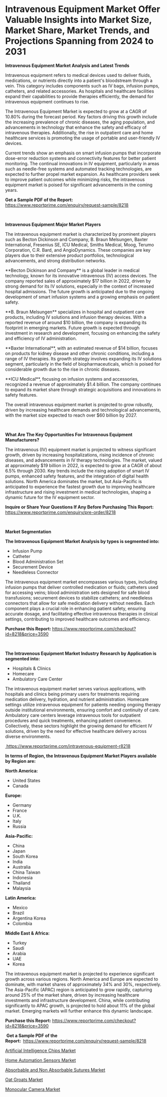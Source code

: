 <p><h1>Intravenous Equipment Market Offer Valuable Insights into Market Size, Market Share, Market Trends, and Projections Spanning from 2024 to 2031</h1></p><p><strong>Intravenous Equipment Market Analysis and Latest Trends</strong></p>
<p><p>Intravenous equipment refers to medical devices used to deliver fluids, medications, or nutrients directly into a patient's bloodstream through a vein. This category includes components such as IV bags, infusion pumps, catheters, and related accessories. As hospitals and healthcare facilities expand their capabilities to provide therapies efficiently, the demand for intravenous equipment continues to rise.</p><p>The Intravenous Equipment Market is expected to grow at a CAGR of 10.80% during the forecast period. Key factors driving this growth include the increasing prevalence of chronic diseases, the aging population, and advancements in technology that enhance the safety and efficacy of intravenous therapies. Additionally, the rise in outpatient care and home healthcare services is promoting the usage of portable and user-friendly IV devices.</p><p>Current trends show an emphasis on smart infusion pumps that incorporate dose-error reduction systems and connectivity features for better patient monitoring. The continual innovations in IV equipment, particularly in areas such as needle-free systems and automated tracking technologies, are expected to further propel market expansion. As healthcare providers seek to improve patient outcomes while minimizing risks, the intravenous equipment market is poised for significant advancements in the coming years.</p></p>
<p><strong>Get a Sample PDF of the Report:&nbsp;</strong> <a href="https://www.reportprime.com/enquiry/request-sample/8218?utm_campaign=2013&utm_medium=2&utm_source=Github&utm_content=ia&utm_term=25122024&utm_id=intravenous-equipment">https://www.reportprime.com/enquiry/request-sample/8218</a></p>
<p>&nbsp;</p>
<p><strong>Intravenous Equipment Major Market Players</strong></p>
<p><p>The intravenous equipment market is characterized by prominent players such as Becton Dickinson and Company, B. Braun Melsungen, Baxter International, Fresenius SE, ICU Medical, Smiths Medical, Moog, Terumo Corporation, C.R. Bard, and AngioDynamics. These companies are key players due to their extensive product portfolios, technological advancements, and strong distribution networks.</p><p>**Becton Dickinson and Company** is a global leader in medical technology, known for its innovative intravenous (IV) access devices. The company reported sales of approximately $17 billion in 2022, driven by strong demand for its IV solutions, especially in the context of increased hospital admissions. The future growth is anticipated due to the ongoing development of smart infusion systems and a growing emphasis on patient safety.</p><p>**B. Braun Melsungen** specializes in hospital and outpatient care products, including IV solutions and infusion therapy devices. With a reported revenue of around $10 billion, the company is expanding its footprint in emerging markets. Future growth is expected through investment in research and development, focusing on enhancing the safety and efficiency of IV administration.</p><p>**Baxter International**, with an estimated revenue of $14 billion, focuses on products for kidney disease and other chronic conditions, including a range of IV therapies. Its growth strategy involves expanding its IV solutions segment, particularly in the field of biopharmaceuticals, which is poised for considerable growth due to the rise in chronic diseases.</p><p>**ICU Medical**, focusing on infusion systems and accessories, recognized a revenue of approximately $1.4 billion. The company continues to expand its market share through strategic acquisitions and innovations in safety features.</p><p>The overall intravenous equipment market is projected to grow robustly, driven by increasing healthcare demands and technological advancements, with the market size expected to reach over $60 billion by 2027.</p></p>
<p>&nbsp;</p>
<p><strong>What Are The Key Opportunities For Intravenous Equipment Manufacturers?</strong></p>
<p><p>The intravenous (IV) equipment market is projected to witness significant growth, driven by increasing hospitalizations, rising incidence of chronic diseases, and advancements in IV therapy technologies. The market, valued at approximately $19 billion in 2022, is expected to grow at a CAGR of about 6.5% through 2030. Key trends include the rising adoption of smart IV pumps, enhanced safety features, and the integration of digital health solutions. North America dominates the market, but Asia-Pacific is anticipated to experience the fastest growth due to improving healthcare infrastructure and rising investment in medical technologies, shaping a dynamic future for the IV equipment sector.</p></p>
<p><strong>Inquire or Share Your Questions If Any Before Purchasing This Report:</strong> <a href="https://www.reportprime.com/enquiry/pre-order/8218?utm_campaign=2013&utm_medium=2&utm_source=Github&utm_content=ia&utm_term=25122024&utm_id=intravenous-equipment">https://www.reportprime.com/enquiry/pre-order/8218</a></p>
<p>&nbsp;</p>
<p><strong>Market Segmentation</strong></p>
<p><strong>The Intravenous Equipment Market Analysis by types is segmented into:</strong></p>
<p><ul><li>Infusion Pump</li><li>Catheter</li><li>Blood Administration Set</li><li>Securement Device</li><li>Needleless Connector</li></ul></p>
<p><p>The intravenous equipment market encompasses various types, including infusion pumps that deliver controlled medication or fluids; catheters used for accessing veins; blood administration sets designed for safe blood transfusions; securement devices to stabilize catheters; and needleless connectors that allow for safe medication delivery without needles. Each component plays a crucial role in enhancing patient safety, ensuring accurate dosage, and facilitating effective intravenous therapies in clinical settings, contributing to improved healthcare outcomes and efficiency.</p></p>
<p><strong>Purchase this Report:&nbsp;</strong><a href="https://www.reportprime.com/checkout?id=8218&price=3590&utm_campaign=2013&utm_medium=2&utm_source=Github&utm_content=ia&utm_term=25122024&utm_id=intravenous-equipment">https://www.reportprime.com/checkout?id=8218&price=3590</a></p>
<p>&nbsp;</p>
<p><strong>The Intravenous Equipment Market Industry Research by Application is segmented into:</strong></p>
<p><ul><li>Hospitals & Clinics</li><li>Homecare</li><li>Ambulatory Care Center</li></ul></p>
<p><p>The intravenous equipment market serves various applications, with hospitals and clinics being primary users for treatments requiring medication delivery, hydration, and nutrient administration. Homecare settings utilize intravenous equipment for patients needing ongoing therapy outside institutional environments, ensuring comfort and continuity of care. Ambulatory care centers leverage intravenous tools for outpatient procedures and quick treatments, enhancing patient convenience. Collectively, these sectors highlight the growing demand for efficient IV solutions, driven by the need for effective healthcare delivery across diverse environments.</p></p>
<p><a href="https://www.reportprime.com/intravenous-equipment-r8218?utm_campaign=2013&utm_medium=2&utm_source=Github&utm_content=ia&utm_term=25122024&utm_id=intravenous-equipment">&nbsp;https://www.reportprime.com/intravenous-equipment-r8218</a></p>
<p><strong>In terms of Region, the Intravenous Equipment Market Players available by Region are:</strong></p>
<p>
    <p> <strong> North America: </strong>
        <ul>
            <li>United States</li>
            <li>Canada</li>
        </ul>
        </p> 
    <p> <strong> Europe: </strong>
        <ul>
            <li>Germany</li>
            <li>France</li>
            <li>U.K.</li>
            <li>Italy</li>
            <li>Russia</li>
        </ul>
        </p> 
    <p> <strong> Asia-Pacific: </strong>
        <ul>
            <li>China</li>
            <li>Japan</li>
            <li>South Korea</li>
            <li>India</li>
            <li>Australia</li>
            <li>China Taiwan</li>
            <li>Indonesia</li>
            <li>Thailand</li>
            <li>Malaysia</li>
        </ul>
        </p> 
    <p> <strong> Latin America: </strong>
        <ul>
            <li>Mexico</li>
            <li>Brazil</li>
            <li>Argentina Korea</li>
            <li>Colombia</li>
        </ul>
        </p> 
    <p> <strong> Middle East & Africa: </strong>
        <ul>
            <li>Turkey</li>
            <li>Saudi</li>
            <li>Arabia</li>
            <li>UAE</li>
            <li>Korea</li>
        </ul>
    </p>
    </p>
<p><p>The intravenous equipment market is projected to experience significant growth across various regions. North America and Europe are expected to dominate, with market shares of approximately 34% and 30%, respectively. The Asia-Pacific (APAC) region is anticipated to grow rapidly, capturing around 25% of the market share, driven by increasing healthcare investments and infrastructure development. China, while contributing significantly to APAC growth, is projected to hold about 11% of the global market. Emerging markets will further enhance this dynamic landscape.</p></p>
<p><strong>Purchase this Report: </strong><a href="https://www.reportprime.com/checkout?id=8218&price=3590&utm_campaign=2013&utm_medium=2&utm_source=Github&utm_content=ia&utm_term=25122024&utm_id=intravenous-equipment">https://www.reportprime.com/checkout?id=8218&price=3590</a></p>
<p>&nbsp;<strong>Get a Sample PDF of the Report:&nbsp;&nbsp;</strong><a href="https://www.reportprime.com/enquiry/request-sample/8218?utm_campaign=2013&utm_medium=2&utm_source=Github&utm_content=ia&utm_term=25122024&utm_id=intravenous-equipment">https://www.reportprime.com/enquiry/request-sample/8218</a></p>
<p><strong></strong></p>
<p><p><a href="https://www.linkedin.com/pulse/navigating-artificial-intelligence-chips-market-financial-insights-fkuge?utm_campaign=2013&utm_medium=2&utm_source=Github&utm_content=ia&utm_term=25122024&utm_id=intravenous-equipment">Artificial Intelligence Chips Market</a></p><p><a href="https://www.linkedin.com/pulse/global-home-automation-sensors-market-outlook-growth-4i5ve?utm_campaign=2013&utm_medium=2&utm_source=Github&utm_content=ia&utm_term=25122024&utm_id=intravenous-equipment">Home Automation Sensors Market</a></p><p><a href="https://www.linkedin.com/pulse/a-mkt-nova-vc8zf?utm_campaign=2013&utm_medium=2&utm_source=Github&utm_content=ia&utm_term=25122024&utm_id=intravenous-equipment">Absorbable and Non Absorbable Sutures Market</a></p><p><a href="https://www.linkedin.com/pulse/emerging-technologies-reshaping-oat-groats-market-impact-zhj6c?utm_campaign=2013&utm_medium=2&utm_source=Github&utm_content=ia&utm_term=25122024&utm_id=intravenous-equipment">Oat Groats Market</a></p><p><a href="https://www.linkedin.com/pulse/insights-monocular-camera-market-from-2024-2031-projecting-84-bjppe?utm_campaign=2013&utm_medium=2&utm_source=Github&utm_content=ia&utm_term=25122024&utm_id=intravenous-equipment">Monocular Camera Market</a></p></p>